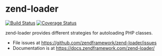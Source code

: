 # zend-loader

[![Build Status](https://secure.travis-ci.org/zendframework/zend-loader.svg?branch=master)](https://secure.travis-ci.org/zendframework/zend-loader)
[![Coverage Status](https://coveralls.io/repos/github/zendframework/zend-loader/badge.svg?branch=master)](https://coveralls.io/github/zendframework/zend-loader?branch=master)

zend-loader provides different strategies for autoloading PHP classes.

- File issues at https://github.com/zendframework/zend-loader/issues
- Documentation is at https://docs.zendframework.com/zend-loader/
